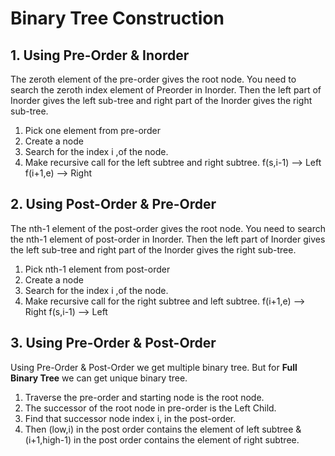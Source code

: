 # Binary Tree Construction

## 1. Using Pre-Order & Inorder

The zeroth element of the pre-order gives the root node.  You need to search the zeroth index element of Preorder in Inorder. Then the left part of Inorder gives the left sub-tree and right part of the Inorder gives the right sub-tree.

1. Pick one element from pre-order
2. Create a node
3. Search for the index i ,of the node.
4. Make recursive call for the left subtree and right subtree.
    f(s,i-1) --> Left 
    f(i+1,e) --> Right

## 2. Using Post-Order & Pre-Order

The nth-1 element of the post-order gives the root node. You need to search the nth-1 element of post-order in Inorder. Then the left part of Inorder gives the left sub-tree and right part of the Inorder gives the right sub-tree.

1. Pick nth-1 element from post-order
2. Create a node
3. Search for the index i ,of the node.
4. Make recursive call for the right subtree and left subtree.
    f(i+1,e) --> Right
    f(s,i-1) --> Left 

## 3. Using Pre-Order & Post-Order

Using Pre-Order & Post-Order we get multiple binary tree. But for **Full Binary Tree** we can get unique binary tree.

1. Traverse the pre-order and starting node is the root node.
2. The successor of the root node in pre-order is the Left Child. 
3. Find that successor node index i, in the post-order.
4. Then (low,i) in the post order contains the element of left subtree & (i+1,high-1) in the post order contains the element of right subtree.

